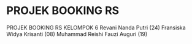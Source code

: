 # PROJEK BOOKING RS

PROJEK BOOKING RS KELOMPOK 6
Revani Nanda Putri (24)
Fransiska Widya Krisanti (08)
Muhammad Reishi Fauzi Auguri (19)